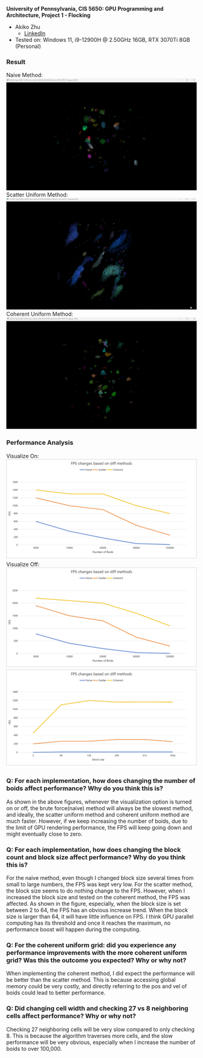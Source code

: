 **University of Pennsylvania, CIS 5650: GPU Programming and Architecture,
Project 1 - Flocking**

* Akiko Zhu
  * [LinkedIn](https://www.linkedin.com/in/geming-akiko-zhu-b6705a255/)
* Tested on: Windows 11, i9-12900H @ 2.50GHz 16GB, RTX 3070Ti 8GB (Personal)

### Result
Naive Method:
![](images/naive2.gif)
Scatter Uniform Method:
![](images/scatter2.gif)
Coherent Uniform Method:
![](images/coherent2.gif)

### Performance Analysis
Visualize On:
![](images/01.png)
Visualize Off:
![](images/02.png)
![](images/04.png)

### Q: For each implementation, how does changing the number of boids affect performance? Why do you think this is?
As shown in the above figures, whenever the visualization option is turned on or off, the brute force(naive) method will always be the slowest method, and ideally, the scatter uniform method and coherent uniform method are much faster. However, if we keep increasing the number of boids, due to the limit of GPU rendering performance, the FPS will keep going down and might eventually close to zero.
### Q: For each implementation, how does changing the block count and block size affect performance? Why do you think this is?
For the naive method, even though I changed block size several times from small to large numbers, the FPS was kept very low. For the scatter method, the block size seems to do nothing change to the FPS. However, when I increased the block size and tested on the coherent method, the FPS was affected. As shown in the figure, especially, when the block size is set between 2 to 64, the FPS has an obvious increase trend. When the block size is larger than 64, it will have little influence on FPS. I think GPU parallel computing has its threshold and once it reaches the maximum, no performance boost will happen during the computing.
### Q: For the coherent uniform grid: did you experience any performance improvements with the more coherent uniform grid? Was this the outcome you expected? Why or why not?
When implementing the coherent method, I did expect the performance will be better than the scatter method. This is because accessing global memory could be very costly, and directly referring to the pos and vel of boids could lead to better performance.
### Q: Did changing cell width and checking 27 vs 8 neighboring cells affect performance? Why or why not?
Checking 27 neighboring cells will be very slow compared to only checking 8. This is because the algorithm traverses more cells, and the slow performance will be very obvious, especially when I increase the number of boids to over 100,000.
